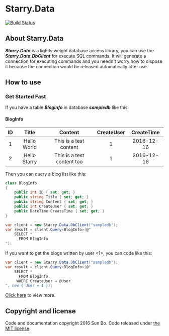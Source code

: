 # Starry.Data
[![Build Status](https://travis-ci.org/LuckyStarry/Starry.Data.svg)](https://travis-ci.org/LuckyStarry/Starry.Data)

## About Starry.Data
***Starry.Data*** is a lightly weight database access library, you can use the ***Starry.Data.DbClient*** for execute SQL commands. It will generate a connection for executing commands and you needn't worry how to dispose it because the connection would be released automatically after use.

## How to use
### Get Started Fast

If you have a table ***BlogInfo*** in database ***sampledb*** like this:

#### BlogInfo
| ID | Title | Content | CreateUser | CreateTime |
| :-: | :-: | :-: | :-: | :-: |
| 1 | Hello World | This is a test content | 1 | 2016-12-16 |
| 2 | Hello Starry | This is a test content too | 1 | 2016-12-16 |

Then you can query a blog list like this:
```C#
class BlogInfo
{
    public int ID { set; get; }
    public string Title { set; get; }
    public string Content { set; get; }
    public int CreateUser { set; get; }
    public DateTime CreateTime { set; get; }
}

var client = new Starry.Data.DbClient("sampledb");
var result = client.Query<BlogInfo>(@"
    SELECT *
      FROM BlogInfo
");
```

If you want to get the blogs written by user <1>, you can code like this:
```C#
var client = new Starry.Data.DbClient("sampledb");
var result = client.Query<BlogInfo>(@"
    SELECT *
      FROM BlogInfo
     WHERE CreateUser = @User
", new { User = 1 });
```

[Click here](https://github.com/LuckyStarry/Starry.Data/wiki/How-to-use) to view more.

## Copyright and license
Code and documentation copyright 2016 Sun Bo. Code released under [the MIT license](https://github.com/LuckyStarry/Starry.Data/blob/master/LICENSE).
